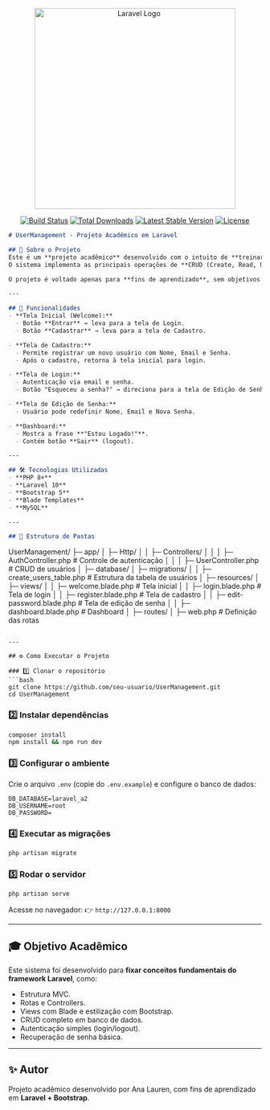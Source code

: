 <p align="center"><a href="https://laravel.com" target="_blank"><img src="https://raw.githubusercontent.com/laravel/art/master/logo-lockup/5%20SVG/2%20CMYK/1%20Full%20Color/laravel-logolockup-cmyk-red.svg" width="400" alt="Laravel Logo"></a></p>

<p align="center">
<a href="https://github.com/laravel/framework/actions"><img src="https://github.com/laravel/framework/workflows/tests/badge.svg" alt="Build Status"></a>
<a href="https://packagist.org/packages/laravel/framework"><img src="https://img.shields.io/packagist/dt/laravel/framework" alt="Total Downloads"></a>
<a href="https://packagist.org/packages/laravel/framework"><img src="https://img.shields.io/packagist/v/laravel/framework" alt="Latest Stable Version"></a>
<a href="https://packagist.org/packages/laravel/framework"><img src="https://img.shields.io/packagist/l/laravel/framework" alt="License"></a>
</p>

```markdown
# UserManagement - Projeto Acadêmico em Laravel

## 📌 Sobre o Projeto
Este é um **projeto acadêmico** desenvolvido com o intuito de **treinar técnicas em Laravel** (framework PHP) e **Bootstrap** (framework CSS).  
O sistema implementa as principais operações de **CRUD (Create, Read, Update, Delete)**, além de fluxo de autenticação simples com **Login**, **Cadastro** e **Recuperação de Senha**.

O projeto é voltado apenas para **fins de aprendizado**, sem objetivos comerciais.

---

## 🎯 Funcionalidades
- **Tela Inicial (Welcome):**
  - Botão **Entrar** → leva para a tela de Login.
  - Botão **Cadastrar** → leva para a tela de Cadastro.

- **Tela de Cadastro:**
  - Permite registrar um novo usuário com Nome, Email e Senha.
  - Após o cadastro, retorna à tela inicial para login.

- **Tela de Login:**
  - Autenticação via email e senha.
  - Botão "Esqueceu a senha?" → direciona para a tela de Edição de Senha.

- **Tela de Edição de Senha:**
  - Usuário pode redefinir Nome, Email e Nova Senha.

- **Dashboard:**
  - Mostra a frase **"Estou Logado!"**.
  - Contém botão **Sair** (logout).

---

## 🛠️ Tecnologias Utilizadas
- **PHP 8+**
- **Laravel 10**
- **Bootstrap 5**
- **Blade Templates**
- **MySQL**

---

## 📂 Estrutura de Pastas

```

UserManagement/
├─ app/
│  ├─ Http/
│  │  ├─ Controllers/
│  │  │  ├─ AuthController.php   # Controle de autenticação
│  │  │  ├─ UserController.php   # CRUD de usuários
│
├─ database/
│  ├─ migrations/
│  │  ├─ create\_users\_table.php  # Estrutura da tabela de usuários
│
├─ resources/
│  ├─ views/
│  │  ├─ welcome.blade.php       # Tela inicial
│  │  ├─ login.blade.php         # Tela de login
│  │  ├─ register.blade.php      # Tela de cadastro
│  │  ├─ edit-password.blade.php # Tela de edição de senha
│  │  ├─ dashboard.blade.php     # Dashboard
│
├─ routes/
│  ├─ web.php                    # Definição das rotas

````

---

## ⚙️ Como Executar o Projeto

### 1️⃣ Clonar o repositório
```bash
git clone https://github.com/seu-usuario/UserManagement.git
cd UserManagement
````

### 2️⃣ Instalar dependências

```bash
composer install
npm install && npm run dev
```

### 3️⃣ Configurar o ambiente

Crie o arquivo `.env` (copie do `.env.example`) e configure o banco de dados:

```
DB_DATABASE=laravel_a2
DB_USERNAME=root
DB_PASSWORD=
```

### 4️⃣ Executar as migrações

```bash
php artisan migrate
```

### 5️⃣ Rodar o servidor

```bash
php artisan serve
```

Acesse no navegador:
👉 `http://127.0.0.1:8000`

---

## 🎓 Objetivo Acadêmico

Este sistema foi desenvolvido para **fixar conceitos fundamentais do framework Laravel**, como:

* Estrutura MVC.
* Rotas e Controllers.
* Views com Blade e estilização com Bootstrap.
* CRUD completo em banco de dados.
* Autenticação simples (login/logout).
* Recuperação de senha básica.

---

## ✨ Autor

Projeto acadêmico desenvolvido por Ana Lauren, com fins de aprendizado em **Laravel + Bootstrap**.

```
